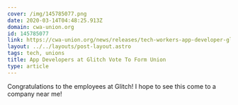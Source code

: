 ```yaml
---
cover: /img/145785077.png
date: 2020-03-14T04:48:25.913Z
domain: cwa-union.org
id: 145785077
link: https://cwa-union.org/news/releases/tech-workers-app-developer-glitch-vote-form-union-and-join-cwa-organizing-initiative
layout: ../../layouts/post-layout.astro
tags: tech, unions
title: App Developers at Glitch Vote To Form Union
type: article
---
```


Congratulations to the employees at Glitch! I hope to see this come to a company near me!
